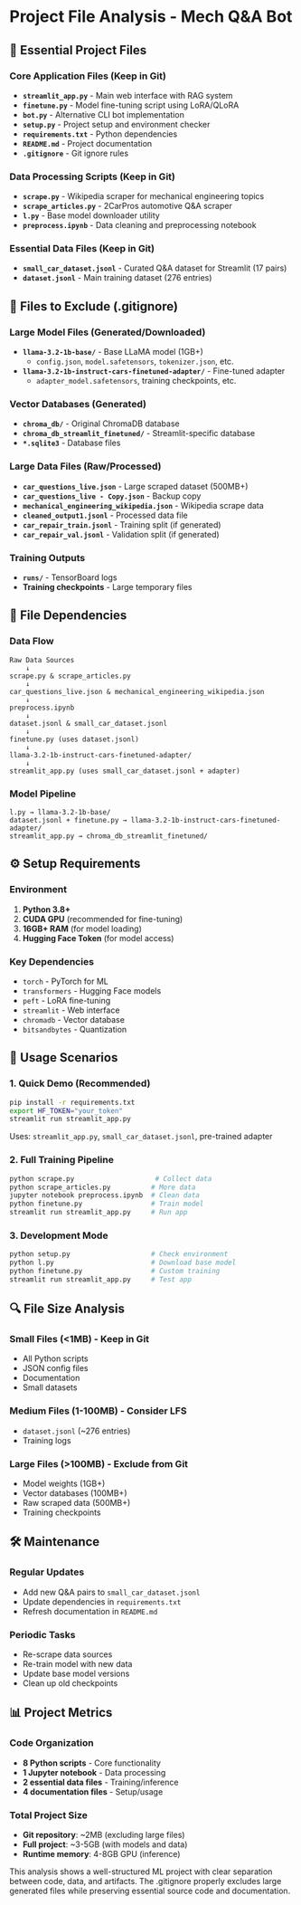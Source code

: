 # Project File Analysis - Mech Q&A Bot

## 📁 Essential Project Files

### Core Application Files (Keep in Git)
- **`streamlit_app.py`** - Main web interface with RAG system
- **`finetune.py`** - Model fine-tuning script using LoRA/QLoRA  
- **`bot.py`** - Alternative CLI bot implementation
- **`setup.py`** - Project setup and environment checker
- **`requirements.txt`** - Python dependencies
- **`README.md`** - Project documentation
- **`.gitignore`** - Git ignore rules

### Data Processing Scripts (Keep in Git)
- **`scrape.py`** - Wikipedia scraper for mechanical engineering topics
- **`scrape_articles.py`** - 2CarPros automotive Q&A scraper  
- **`l.py`** - Base model downloader utility
- **`preprocess.ipynb`** - Data cleaning and preprocessing notebook

### Essential Data Files (Keep in Git)
- **`small_car_dataset.jsonl`** - Curated Q&A dataset for Streamlit (17 pairs)
- **`dataset.jsonl`** - Main training dataset (276 entries)

## 🚫 Files to Exclude (.gitignore)

### Large Model Files (Generated/Downloaded)
- **`llama-3.2-1b-base/`** - Base LLaMA model (1GB+)
  - `config.json`, `model.safetensors`, `tokenizer.json`, etc.
- **`llama-3.2-1b-instruct-cars-finetuned-adapter/`** - Fine-tuned adapter
  - `adapter_model.safetensors`, training checkpoints, etc.

### Vector Databases (Generated)
- **`chroma_db/`** - Original ChromaDB database
- **`chroma_db_streamlit_finetuned/`** - Streamlit-specific database
- **`*.sqlite3`** - Database files

### Large Data Files (Raw/Processed)
- **`car_questions_live.json`** - Large scraped dataset (500MB+)
- **`car_questions_live - Copy.json`** - Backup copy
- **`mechanical_engineering_wikipedia.json`** - Wikipedia scrape data
- **`cleaned_output1.jsonl`** - Processed data file
- **`car_repair_train.jsonl`** - Training split (if generated)
- **`car_repair_val.jsonl`** - Validation split (if generated)

### Training Outputs
- **`runs/`** - TensorBoard logs
- **Training checkpoints** - Large temporary files

## 🔄 File Dependencies

### Data Flow
```
Raw Data Sources
    ↓
scrape.py & scrape_articles.py
    ↓
car_questions_live.json & mechanical_engineering_wikipedia.json
    ↓
preprocess.ipynb
    ↓
dataset.jsonl & small_car_dataset.jsonl
    ↓
finetune.py (uses dataset.jsonl)
    ↓
llama-3.2-1b-instruct-cars-finetuned-adapter/
    ↓
streamlit_app.py (uses small_car_dataset.jsonl + adapter)
```

### Model Pipeline
```
l.py → llama-3.2-1b-base/
dataset.jsonl + finetune.py → llama-3.2-1b-instruct-cars-finetuned-adapter/
streamlit_app.py → chroma_db_streamlit_finetuned/
```

## ⚙️ Setup Requirements

### Environment
1. **Python 3.8+**
2. **CUDA GPU** (recommended for fine-tuning)
3. **16GB+ RAM** (for model loading)
4. **Hugging Face Token** (for model access)

### Key Dependencies
- `torch` - PyTorch for ML
- `transformers` - Hugging Face models
- `peft` - LoRA fine-tuning
- `streamlit` - Web interface
- `chromadb` - Vector database
- `bitsandbytes` - Quantization

## 🎯 Usage Scenarios

### 1. Quick Demo (Recommended)
```bash
pip install -r requirements.txt
export HF_TOKEN="your_token"
streamlit run streamlit_app.py
```
Uses: `streamlit_app.py`, `small_car_dataset.jsonl`, pre-trained adapter

### 2. Full Training Pipeline
```bash
python scrape.py                    # Collect data
python scrape_articles.py          # More data  
jupyter notebook preprocess.ipynb  # Clean data
python finetune.py                 # Train model
streamlit run streamlit_app.py     # Run app
```

### 3. Development Mode
```bash
python setup.py                    # Check environment
python l.py                        # Download base model
python finetune.py                 # Custom training
streamlit run streamlit_app.py     # Test app
```

## 🔍 File Size Analysis

### Small Files (<1MB) - Keep in Git
- All Python scripts
- JSON config files  
- Documentation
- Small datasets

### Medium Files (1-100MB) - Consider LFS
- `dataset.jsonl` (~276 entries)
- Training logs

### Large Files (>100MB) - Exclude from Git
- Model weights (1GB+)
- Vector databases (100MB+)  
- Raw scraped data (500MB+)
- Training checkpoints

## 🛠️ Maintenance

### Regular Updates
- Add new Q&A pairs to `small_car_dataset.jsonl`
- Update dependencies in `requirements.txt`
- Refresh documentation in `README.md`

### Periodic Tasks
- Re-scrape data sources
- Re-train model with new data
- Update base model versions
- Clean up old checkpoints

## 📊 Project Metrics

### Code Organization
- **8 Python scripts** - Core functionality
- **1 Jupyter notebook** - Data processing
- **2 essential data files** - Training/inference
- **4 documentation files** - Setup/usage

### Total Project Size
- **Git repository**: ~2MB (excluding large files)
- **Full project**: ~3-5GB (with models and data)
- **Runtime memory**: 4-8GB GPU (inference)

This analysis shows a well-structured ML project with clear separation between code, data, and artifacts. The .gitignore properly excludes large generated files while preserving essential source code and documentation.
